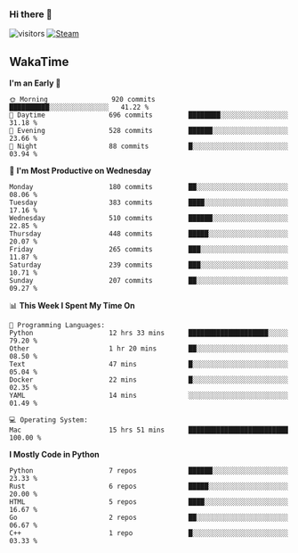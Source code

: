 ### Hi there 👋

![visitors](https://visitor-badge.glitch.me/badge?page_id=zhourunlai)
[![Steam](https://img.shields.io/badge/dynamic/json?url=https%3A%2F%2Fapi.swo.moe%2Fstats%2Fsteamgames%2F76561198285156854&query=count&color=0b1a37&label=Steam&labelColor=134375&logo=steam&suffix=+games&cacheSeconds=3600)](http://steamcommunity.com/profiles/76561198285156854)

## WakaTime
<!--START_SECTION:waka-->
**I'm an Early 🐤** 

```text
🌞 Morning                920 commits         ██████████░░░░░░░░░░░░░░░   41.22 % 
🌆 Daytime                696 commits         ████████░░░░░░░░░░░░░░░░░   31.18 % 
🌃 Evening                528 commits         ██████░░░░░░░░░░░░░░░░░░░   23.66 % 
🌙 Night                  88 commits          █░░░░░░░░░░░░░░░░░░░░░░░░   03.94 % 
```
📅 **I'm Most Productive on Wednesday** 

```text
Monday                   180 commits         ██░░░░░░░░░░░░░░░░░░░░░░░   08.06 % 
Tuesday                  383 commits         ████░░░░░░░░░░░░░░░░░░░░░   17.16 % 
Wednesday                510 commits         ██████░░░░░░░░░░░░░░░░░░░   22.85 % 
Thursday                 448 commits         █████░░░░░░░░░░░░░░░░░░░░   20.07 % 
Friday                   265 commits         ███░░░░░░░░░░░░░░░░░░░░░░   11.87 % 
Saturday                 239 commits         ███░░░░░░░░░░░░░░░░░░░░░░   10.71 % 
Sunday                   207 commits         ██░░░░░░░░░░░░░░░░░░░░░░░   09.27 % 
```


📊 **This Week I Spent My Time On** 

```text
💬 Programming Languages: 
Python                   12 hrs 33 mins      ████████████████████░░░░░   79.20 % 
Other                    1 hr 20 mins        ██░░░░░░░░░░░░░░░░░░░░░░░   08.50 % 
Text                     47 mins             █░░░░░░░░░░░░░░░░░░░░░░░░   05.04 % 
Docker                   22 mins             █░░░░░░░░░░░░░░░░░░░░░░░░   02.35 % 
YAML                     14 mins             ░░░░░░░░░░░░░░░░░░░░░░░░░   01.49 % 

💻 Operating System: 
Mac                      15 hrs 51 mins      █████████████████████████   100.00 % 
```

**I Mostly Code in Python** 

```text
Python                   7 repos             ██████░░░░░░░░░░░░░░░░░░░   23.33 % 
Rust                     6 repos             █████░░░░░░░░░░░░░░░░░░░░   20.00 % 
HTML                     5 repos             ████░░░░░░░░░░░░░░░░░░░░░   16.67 % 
Go                       2 repos             ██░░░░░░░░░░░░░░░░░░░░░░░   06.67 % 
C++                      1 repo              █░░░░░░░░░░░░░░░░░░░░░░░░   03.33 % 
```




<!--END_SECTION:waka-->
